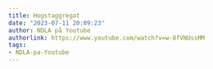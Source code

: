 ```yaml
---
title: Hogstaggregat
date: "2023-07-11 20:09:23"
author: NDLA på Youtube
authorlink: https://www.youtube.com/watch?v=w-8fVNUssMM
tags:
- NDLA-pa-Youtube
---
```

